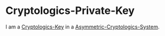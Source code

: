 # Cryptologics-Private-Key

I am a [Cryptologics-Key](13300006.md) in a [Asymmetric-Cryptologics-System](13300007.md).
